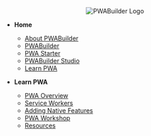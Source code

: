 <div align=center>
  <img src="assets/icons/pwa-builder.png" alt="PWABuilder Logo">
</div>

- **Home** 
  - [About PWABuilder](/ "PWABuilder Suite Documentation")
  - [PWABuilder](/builder/quick-start "PWABuilder - Quick Start" )
  - [PWA Starter](/starter/quick-start "PWA Starter - Quick Start")
  - [PWABuilder Studio](/studio/quick-start "PWABuilder Studio - Quick Start")
  - [Learn PWA](/home/pwa-intro "Beginner's Guide to PWA")

- **Learn PWA** 
  - [PWA Overview](/home/pwa-intro "Beginner's Guide to PWA")
  - [Service Workers](/home/sw-intro "Introduction to Service Workers")
  - [Adding Native Features](/home/native-features.md "Adding Native Features to Your PWA")
  - [PWA Workshop](/home/pwa-workshop "Progressive Web App Intro Workshop")
  - [Resources](/home/resources "Resources")
